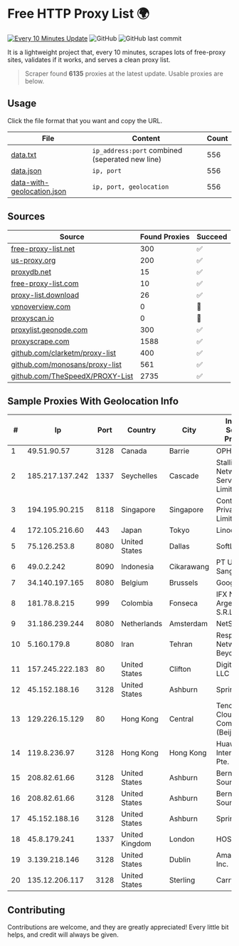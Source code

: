 
# Free HTTP Proxy List 🌍

[![Every 10 Minutes Update](https://github.com/mertguvencli/http-proxy-list/actions/workflows/main.yml/badge.svg?branch=main)](https://github.com/mertguvencli/http-proxy-list/actions/workflows/main.yml)
![GitHub](https://img.shields.io/github/license/mertguvencli/http-proxy-list)
![GitHub last commit](https://img.shields.io/github/last-commit/mertguvencli/http-proxy-list)

It is a lightweight project that, every 10 minutes, scrapes lots of free-proxy sites, validates if it works, and serves a clean proxy list.


> Scraper found **6135** proxies at the latest update. Usable proxies are below.

## Usage

Click the file format that you want and copy the URL.


|File|Content|Count|
|----|-------|-----|
|[data.txt](https://raw.githubusercontent.com/mertguvencli/http-proxy-list/main/proxy-list/data.txt)|`ip_address:port` combined (seperated new line)|556|
|[data.json](https://raw.githubusercontent.com/mertguvencli/http-proxy-list/main/proxy-list/data.json)|`ip, port`|556|
|[data-with-geolocation.json](https://raw.githubusercontent.com/mertguvencli/http-proxy-list/main/proxy-list/data-with-geolocation.json)|`ip, port, geolocation`|556|

## Sources

|Source|Found Proxies|Succeed|
|------|-------------|-------|
|[free-proxy-list.net](https://free-proxy-list.net)|300|✅|
|[us-proxy.org](https://www.us-proxy.org)|200|✅|
|[proxydb.net](http://proxydb.net)|15|✅|
|[free-proxy-list.com](https://free-proxy-list.com/?page=&port=&type%5B%5D=http&type%5B%5D=https&up_time=0&search=Search)|10|✅|
|[proxy-list.download](https://www.proxy-list.download/HTTP)|26|✅|
|[vpnoverview.com](https://vpnoverview.com/privacy/anonymous-browsing/free-proxy-servers)|0|🚫|
|[proxyscan.io](https://www.proxyscan.io)|0|🚫|
|[proxylist.geonode.com](https://proxylist.geonode.com/api/proxy-list?limit=300&page=1&sort_by=lastChecked&sort_type=desc&protocols=http,https)|300|✅|
|[proxyscrape.com](https://api.proxyscrape.com/v2/?request=displayproxies&protocol=http&timeout=10000&country=all&ssl=all&anonymity=all)|1588|✅|
|[github.com/clarketm/proxy-list](https://raw.githubusercontent.com/clarketm/proxy-list/master/proxy-list-raw.txt)|400|✅|
|[github.com/monosans/proxy-list](https://raw.githubusercontent.com/monosans/proxy-list/main/proxies/http.txt)|561|✅|
|[github.com/TheSpeedX/PROXY-List](https://raw.githubusercontent.com/TheSpeedX/PROXY-List/master/http.txt)|2735|✅|


## Sample Proxies With Geolocation Info

|#|Ip|Port|Country|City|Internet Service Provider|
|-|--|----|-------|----|-------------------------|
|1|49.51.90.57|3128|Canada|Barrie|OPHL|
|2|185.217.137.242|1337|Seychelles|Cascade|Stallion Network Services Limited|
|3|194.195.90.215|8118|Singapore|Singapore|Contabo Asia Private Limited|
|4|172.105.216.60|443|Japan|Tokyo|Linode, LLC|
|5|75.126.253.8|8080|United States|Dallas|SoftLayer|
|6|49.0.2.242|8090|Indonesia|Cikarawang|PT Usaha Adi Sanggoro|
|7|34.140.197.165|8080|Belgium|Brussels|Google LLC|
|8|181.78.8.215|999|Colombia|Fonseca|IFX Networks Argentina S.R.L|
|9|31.186.239.244|8080|Netherlands|Amsterdam|NetSkope Inc|
|10|5.160.179.8|8080|Iran|Tehran|Respina Networks & Beyond PJSC|
|11|157.245.222.183|80|United States|Clifton|DigitalOcean, LLC|
|12|45.152.188.16|3128|United States|Ashburn|Sprint|
|13|129.226.15.129|80|Hong Kong|Central|Tencent Cloud Computing (Beijing) Co|
|14|119.8.236.97|3128|Hong Kong|Hong Kong|Huawei International Pte. Ltd.|
|15|208.82.61.66|3128|United States|Ashburn|Bernardi Sounds|
|16|208.82.61.66|3128|United States|Ashburn|Bernardi Sounds|
|17|45.152.188.16|3128|United States|Ashburn|Sprint|
|18|45.8.179.241|1337|United Kingdom|London|HOSTLAND|
|19|3.139.218.146|3128|United States|Dublin|Amazon.com, Inc.|
|20|135.12.206.117|3128|United States|Sterling|Carrytel|



## Contributing

Contributions are welcome, and they are greatly appreciated! Every
little bit helps, and credit will always be given.

